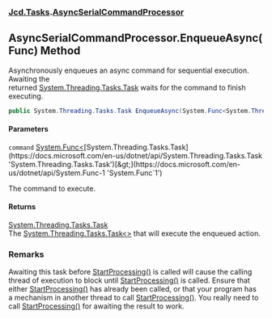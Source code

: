 ### [Jcd.Tasks](Jcd.Tasks.md 'Jcd.Tasks').[AsyncSerialCommandProcessor](Jcd.Tasks.AsyncSerialCommandProcessor.md 'Jcd.Tasks.AsyncSerialCommandProcessor')

## AsyncSerialCommandProcessor.EnqueueAsync(Func<Task>) Method

Asynchronously enqueues an async command for sequential execution. Awaiting the  
returned [System.Threading.Tasks.Task](https://docs.microsoft.com/en-us/dotnet/api/System.Threading.Tasks.Task 'System.Threading.Tasks.Task') waits for the command to finish executing.

```csharp
public System.Threading.Tasks.Task EnqueueAsync(System.Func<System.Threading.Tasks.Task> command);
```
#### Parameters

<a name='Jcd.Tasks.AsyncSerialCommandProcessor.EnqueueAsync(System.Func_System.Threading.Tasks.Task_).command'></a>

`command` [System.Func&lt;](https://docs.microsoft.com/en-us/dotnet/api/System.Func-1 'System.Func`1')[System.Threading.Tasks.Task](https://docs.microsoft.com/en-us/dotnet/api/System.Threading.Tasks.Task 'System.Threading.Tasks.Task')[&gt;](https://docs.microsoft.com/en-us/dotnet/api/System.Func-1 'System.Func`1')

The command to execute.

#### Returns
[System.Threading.Tasks.Task](https://docs.microsoft.com/en-us/dotnet/api/System.Threading.Tasks.Task 'System.Threading.Tasks.Task')  
The [System.Threading.Tasks.Task&lt;&gt;](https://docs.microsoft.com/en-us/dotnet/api/System.Threading.Tasks.Task-1 'System.Threading.Tasks.Task`1') that will execute the enqueued action.

### Remarks
Awaiting this task before [StartProcessing()](Jcd.Tasks.AsyncSerialCommandProcessor.StartProcessing().md 'Jcd.Tasks.AsyncSerialCommandProcessor.StartProcessing()') is called will cause the calling  
thread of execution to block until [StartProcessing()](Jcd.Tasks.AsyncSerialCommandProcessor.StartProcessing().md 'Jcd.Tasks.AsyncSerialCommandProcessor.StartProcessing()') is called. Ensure that  
either [StartProcessing()](Jcd.Tasks.AsyncSerialCommandProcessor.StartProcessing().md 'Jcd.Tasks.AsyncSerialCommandProcessor.StartProcessing()') has already been called, or that your program has  
a mechanism in another thread to call [StartProcessing()](Jcd.Tasks.AsyncSerialCommandProcessor.StartProcessing().md 'Jcd.Tasks.AsyncSerialCommandProcessor.StartProcessing()'). You really need to  
call [StartProcessing()](Jcd.Tasks.AsyncSerialCommandProcessor.StartProcessing().md 'Jcd.Tasks.AsyncSerialCommandProcessor.StartProcessing()') for awaiting the result to work.